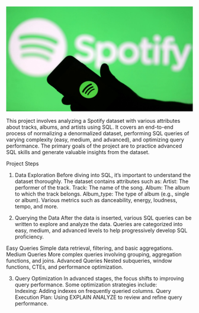 ![logo](https://github.com/surbhiyadav26/Spotify_SQL3/blob/main/spotify_logo.jpg)

This project involves analyzing a Spotify dataset with various attributes about tracks, albums, and artists using SQL. 
It covers an end-to-end process of normalizing a denormalized dataset, performing SQL queries of varying complexity (easy, medium, and advanced), and optimizing 
query performance. The primary goals of the project are to practice advanced SQL skills and generate valuable insights from the dataset.

Project Steps
1. Data Exploration
  Before diving into SQL, it’s important to understand the dataset thoroughly. The dataset contains attributes such as:
  Artist: The performer of the track.
  Track: The name of the song.
  Album: The album to which the track belongs.
  Album_type: The type of album (e.g., single or album).
  Various metrics such as danceability, energy, loudness, tempo, and more.

2. Querying the Data
  After the data is inserted, various SQL queries can be written to explore and analyze the data.
  Queries are categorized into easy, medium, and advanced levels to help progressively develop SQL proficiency.

  Easy Queries
    Simple data retrieval, filtering, and basic aggregations.
  Medium Queries
    More complex queries involving grouping, aggregation functions, and joins.
  Advanced Queries
    Nested subqueries, window functions, CTEs, and performance optimization.
    
3. Query Optimization
   In advanced stages, the focus shifts to improving query performance. Some optimization strategies include:  
   Indexing: Adding indexes on frequently queried columns.
   Query Execution Plan: Using EXPLAIN ANALYZE to review and refine query performance.

   
